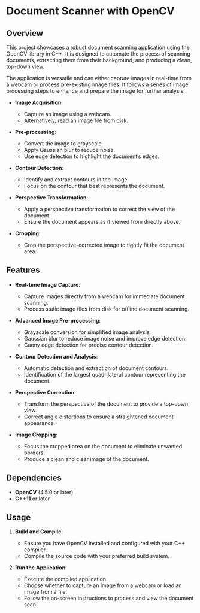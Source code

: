 # Document Scanner with OpenCV

## Overview

This project showcases a robust document scanning application using the OpenCV library in C++. It is designed to automate the process of scanning documents, extracting them from their background, and producing a clean, top-down view.

The application is versatile and can either capture images in real-time from a webcam or process pre-existing image files. It follows a series of image processing steps to enhance and prepare the image for further analysis:

- **Image Acquisition**: 
  - Capture an image using a webcam.
  - Alternatively, read an image file from disk.

- **Pre-processing**:
  - Convert the image to grayscale.
  - Apply Gaussian blur to reduce noise.
  - Use edge detection to highlight the document’s edges.

- **Contour Detection**:
  - Identify and extract contours in the image.
  - Focus on the contour that best represents the document.

- **Perspective Transformation**:
  - Apply a perspective transformation to correct the view of the document.
  - Ensure the document appears as if viewed from directly above.

- **Cropping**:
  - Crop the perspective-corrected image to tightly fit the document area.

## Features

- **Real-time Image Capture**: 
  - Capture images directly from a webcam for immediate document scanning.
  - Process static image files from disk for offline document scanning.

- **Advanced Image Pre-processing**: 
  - Grayscale conversion for simplified image analysis.
  - Gaussian blur to reduce image noise and improve edge detection.
  - Canny edge detection for precise contour detection.

- **Contour Detection and Analysis**:
  - Automatic detection and extraction of document contours.
  - Identification of the largest quadrilateral contour representing the document.

- **Perspective Correction**:
  - Transform the perspective of the document to provide a top-down view.
  - Correct angle distortions to ensure a straightened document appearance.

- **Image Cropping**:
  - Focus the cropped area on the document to eliminate unwanted borders.
  - Produce a clean and clear image of the document.

## Dependencies

- **OpenCV** (4.5.0 or later)
- **C++11** or later

## Usage

1. **Build and Compile**:
   - Ensure you have OpenCV installed and configured with your C++ compiler.
   - Compile the source code with your preferred build system.

2. **Run the Application**:
   - Execute the compiled application.
   - Choose whether to capture an image from a webcam or load an image from a file.
   - Follow the on-screen instructions to process and view the document scan.
